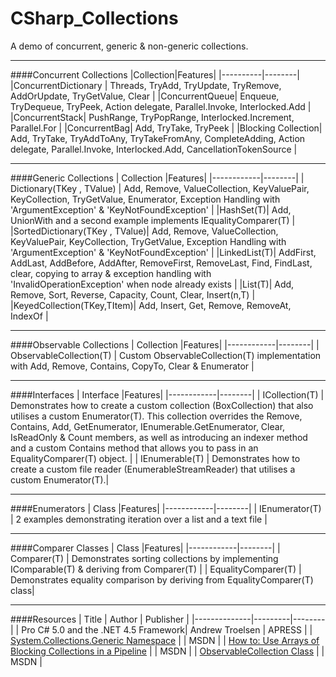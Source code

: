 # CSharp_Collections
A demo of concurrent, generic &amp; non-generic collections.

---

####Concurrent Collections
|Collection|Features|
|----------|--------|
|ConcurrentDictionary | Threads, TryAdd, TryUpdate, TryRemove, AddOrUpdate, TryGetValue, Clear |
|ConcurrentQueue| Enqueue, TryDequeue, TryPeek, Action delegate, Parallel.Invoke, Interlocked.Add |
|ConcurrentStack| PushRange, TryPopRange, Interlocked.Increment, Parallel.For |
|ConcurrentBag| Add, TryTake, TryPeek |
|Blocking Collection| Add, TryTake, TryAddToAny, TryTakeFromAny, CompleteAdding, Action delegate, Parallel.Invoke, Interlocked.Add, CancellationTokenSource |

---

####Generic Collections
| Collection |Features|
|------------|--------|
| Dictionary(TKey , TValue) | Add, Remove, ValueCollection, KeyValuePair, KeyCollection, TryGetValue, Enumerator, Exception Handling with 'ArgumentException' & 'KeyNotFoundException' |
|HashSet(T)| Add, UnionWith and a second example implements IEqualityComparer(T) |
|SortedDictionary(TKey , TValue)| Add, Remove, ValueCollection, KeyValuePair, KeyCollection, TryGetValue, Exception Handling with 'ArgumentException' & 'KeyNotFoundException' |
|LinkedList(T)| AddFirst, AddLast, AddBefore, AddAfter, RemoveFirst, RemoveLast, Find, FindLast, clear, copying to array & exception handling with 'InvalidOperationException' when node already exists |
|List(T)| Add, Remove, Sort, Reverse, Capacity, Count, Clear, Insert(n,T) |
|KeyedCollection(TKey,TItem)| Add, Insert, Get<TKey>, Remove, RemoveAt, IndexOf |

---

####Observable Collections
| Collection |Features|
|------------|--------|
| ObservableCollection(T) | Custom ObservableCollection(T) implementation with Add, Remove, Contains, CopyTo, Clear & Enumerator |

---

####Interfaces
| Interface |Features|
|------------|--------|
| ICollection(T) | Demonstrates how to create a custom collection (BoxCollection) that also utilises a custom Enumerator(T). This collection overrides the Remove, Contains, Add, GetEnumerator, IEnumerable.GetEnumerator, Clear, IsReadOnly & Count members, as well as introducing an indexer method and a custom Contains method that allows you to pass in an EqualityComparer(T) object. |
| IEnumerable(T) | Demonstrates how to create a custom file reader (EnumerableStreamReader) that utilises a custom Enumerator(T).|

---
####Enumerators
| Class |Features|
|------------|--------|
| IEnumerator(T) | 2 examples demonstrating iteration over a list and a text file |

---
####Comparer Classes
| Class |Features|
|------------|--------|
| Comparer(T) | Demonstrates sorting collections by implementing IComparable(T) & deriving from Comparer(T) |
| EqualityComparer(T) | Demonstrates equality comparison by deriving from EqualityComparer(T) class|

---
####Resources
| Title | Author | Publisher |
|--------------|---------|--------|
| Pro C# 5.0 and the .NET 4.5 Framework| Andrew Troelsen | APRESS |
| [System.Collections.Generic Namespace](https://msdn.microsoft.com/en-us/library/system.collections.generic(v=vs.110).aspx) |  | MSDN |
| [How to: Use Arrays of Blocking Collections in a Pipeline](https://msdn.microsoft.com/en-us/library/dd460715(v=vs.110).aspx) |  | MSDN |
| [ObservableCollection<T> Class](https://msdn.microsoft.com/en-us/library/ms668604(v=vs.110).aspx) |  | MSDN |
